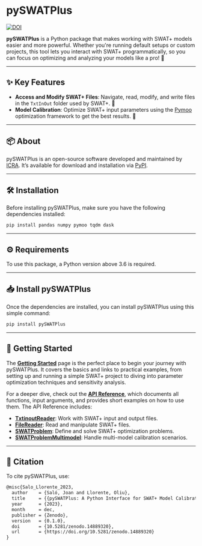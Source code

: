 # pySWATPlus


[![DOI](https://zenodo.org/badge/DOI/10.5281/zenodo.14889320.svg)](https://doi.org/10.5281/zenodo.14889320)


**pySWATPlus** is a Python package that makes working with SWAT+ models easier and more powerful. Whether you're running default setups or custom projects, this tool lets you interact with SWAT+ programmatically, so you can focus on optimizing and analyzing your models like a pro! 🚀

---

## ✨ Key Features

- **Access and Modify SWAT+ Files**: Navigate, read, modify, and write files in the `TxtInOut` folder used by SWAT+. 📂
- **Model Calibration**: Optimize SWAT+ input parameters using the [Pymoo](https://pymoo.org/) optimization framework to get the best results. 🎯

---

## 📦 About

pySWATPlus is an open-source software developed and maintained by [ICRA](https://icra.cat/). It’s available for download and installation via [PyPI](https://pypi.org/project/pySWATPlus/). 

---

## 🛠️ Installation

Before installing pySWATPlus, make sure you have the following dependencies installed:

```py
pip install pandas numpy pymoo tqdm dask
```

---

## ⚙️ Requirements

To use this package, a Python version above 3.6 is required.

---

## 📥 Install pySWATPlus

Once the dependencies are installed, you can install pySWATPlus using this simple command:

````py
pip install pySWATPlus
````

---

## 🚀 Getting Started

The **[Getting Started](getting-started.md)** page is the perfect place to begin your journey with pySWATPlus. It covers the basics and links to practical examples, from setting up and running a simple SWAT+ project to diving into parameter optimization techniques and sensitivity analysis.

For a deeper dive, check out the **[API Reference](api/txtinoutreader.md)**, which documents all functions, input arguments, and provides short examples on how to use them. The API Reference includes:

- **[TxtinoutReader](api/txtinoutreader.md)**: Work with SWAT+ input and output files.
- **[FileReader](api/filereader.md)**: Read and manipulate SWAT+ files.
- **[SWATProblem](api/swatproblem.md)**: Define and solve SWAT+ optimization problems.
- **[SWATProblemMultimodel](api/swatproblemmultimodel.md)**: Handle multi-model calibration scenarios.
---


## 📖 Citation
To cite pySWATPlus, use:

```tex
@misc{Salo_Llorente_2023,
  author    = {Saló, Joan and Llorente, Oliu},
  title     = {{pySWATPlus: A Python Interface for SWAT+ Model Calibration and Analysis}},
  year      = {2023},
  month     = dec,
  publisher = {Zenodo},
  version   = {0.1.0},
  doi       = {10.5281/zenodo.14889320},
  url       = {https://doi.org/10.5281/zenodo.14889320}
}
```